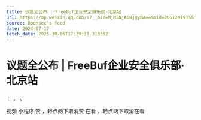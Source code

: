 ```yaml
---
title: 议题全公布 | FreeBuf企业安全俱乐部·北京站
url: https://mp.weixin.qq.com/s?__biz=MjM5NjA0NjgyMA==&mid=2651291975&idx=1&sn=eba40c457425e26dd9104adaedda50e2
source: Doonsec's feed
date: 2024-07-17
fetch_date: 2025-10-06T17:39:31.313362
---
```


# 议题全公布 | FreeBuf企业安全俱乐部·北京站

：
，
。

视频
小程序
赞
，轻点两下取消赞
在看
，轻点两下取消在看